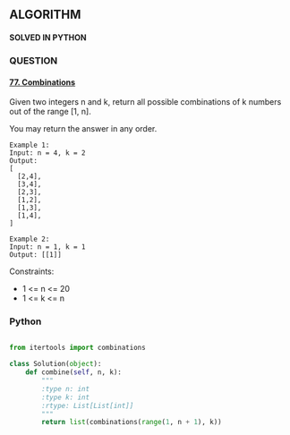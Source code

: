 ## ALGORITHM

#### SOLVED IN PYTHON
### QUESTION

#### [77. Combinations](https://leetcode.com/problems/combinations/)

Given two integers n and k, return all possible combinations of k numbers out of the range [1, n].

You may return the answer in any order.



```
Example 1:
Input: n = 4, k = 2
Output:
[
  [2,4],
  [3,4],
  [2,3],
  [1,2],
  [1,3],
  [1,4],
]

Example 2:
Input: n = 1, k = 1
Output: [[1]]
```

Constraints:

* 1 <= n <= 20
* 1 <= k <= n


### Python

```py

from itertools import combinations

class Solution(object):
    def combine(self, n, k):
        """
        :type n: int
        :type k: int
        :rtype: List[List[int]]
        """
        return list(combinations(range(1, n + 1), k))
        
        
```
